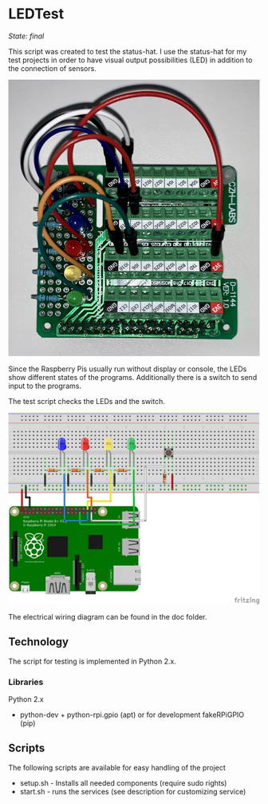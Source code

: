 # LEDTest

_State: final_

This script was created to test the status-hat. I use the status-hat for my test projects in order to have visual output possibilities (LED) in addition to the connection of sensors. 

![An extension for the Raspberry Pi][image-1]

Since the Raspberry Pis usually run without display or console, the LEDs show different states of the programs. Additionally there is a switch to send input to the programs.

The test script checks the LEDs and the switch. 

![Plug-in board of the Status-Hat][image-2]

The electrical wiring diagram can be found in the doc folder.

## Technology

The script for testing is implemented in Python 2.x.

### Libraries

Python 2.x
- python-dev + python-rpi.gpio (apt) or for development fakeRPiGPIO (pip)

## Scripts

The following scripts are available for easy handling of the project
- setup.sh - Installs all needed components (require sudo rights)
- start.sh - runs the services (see description for customizing service)

[image-1]:	doc/Status-Hat.jpg "Status-Hat"
[image-2]:	doc/Status-Hat_Plug-in_board.png "Plug-in board"